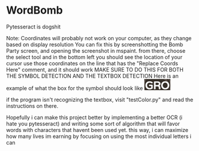 # WordBomb
Pytesseract is dogshit

Note: Coordinates will probably not work on your computer, as they change based on display resolution
  You can fix this by screenshotting the Bomb Party screen, and opening the screenshot in mspaint.
  from there, choose the select tool and in the bottom left you should see the location of your cursor
  use those coordinates on the line that has the "Replace Coords Here" comment, and it should work
  MAKE SURE TO DO THIS FOR BOTH THE SYMBOL DETECTION AND THE TEXTBOX DETECTION
  Here is an example of what the box for the symbol should look like
  ![An example of the proper symbol screenshot](images/readme_symbol.png)

if the program isn't recognizing the textbox, visit "testColor.py" and read the instructions on there.


Hopefully i can make this project better by implementing a better OCR (i hate you pytesseract) and writing some sort of algorithm that will favor words with characters that havent been used yet. 
this way, i can maximize how many lives im earning by focusing on using the most individual letters i can
